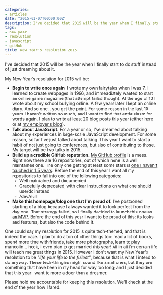 ```yaml
---
categories:
- articles
date: "2015-01-07T00:00:00Z"
description: I've decided that 2015 will be the year when I finally start to do stuff instead of just dreaming about it.
tags:
- new year
- resolution
- javascript
- gitHub
title: New Year's resolution 2015
---
```


I've decided that 2015 will be the year when I finally start to do stuff instead of just dreaming about it.

My New Year's resolution for 2015 will be:

* **Begin to write once again.** I wrote my own fairytales when I was 7. I learned to create webpages in 1996, and immeadiately wanted to start an online game magazine (that attempt failed though). At the age of 13 I wrote about my school bullying online. A few years later I kept an online diary. And so one... you get the point. For some reason in the last 10 years I haven't written so much, and I want to find that enthusiasm for words again. I plan to write at least 20 blog posts this year (either here or at [my employer's blog](http://futurice.com/blog/)).
* **Talk about JavaScript.** For a year or so, I've dreamed about talking about my experiences in large-scale JavaScript development. For some reason, so far I've just talked about talking. This year I want to start a habit of not just going to conferences, but also of contributing to those. My target will be two talks in 2015.
* **Build up a credible GitHub reputation.** [My GitHub profile](https://github.com/cido?tab=repositories) is a mess. Right now there are 16 repositories, out of which none is a well maintained one. The only one getting at least some stars is [one I haven't touched in 1.5 years](https://github.com/cido/ifttt-channel-extensions). Before the end of this year I want all my repositories to fall into one of the following categories:
  * Well maintained and documented
  * Gracefully deprecated, with clear instructions on what one should use/do instead
  * /dev/null
* **Make this homepage/blog one that I'm proud of.** I've postponed starting of a blog because I always wanted it to look perfect from the day one. That strategy failed, so I finally decided to launch this one as [an MVP](https://en.wikipedia.org/wiki/Minimum_viable_product). Before the end of this year I want to be proud of this: its looks and features, but also the code behind it.

One could say my resolution for 2015 is quite tech-themed, and that is indeed the case. I plan to do a ton of other things too: read a lot of books, spend more time with friends, take more photographs, learn to play mandolin... heck, I even plan to get married this year! All in all I'm certain life will teach me great things in 2015. However I don't want my New Year's resolution to be _"life your life to the fullest"_, because that is what I intend to do anyway. These tech-thingies might sound like small ones, but they are something that have been in my head for way too long; and I just decided that this year I want to more a doer than a dreamer.

Please hold me accountable for keeping this resolution. We'll check at the end of the year how I fared.